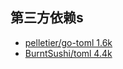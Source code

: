 ## 第三方依赖s
- [pelletier/go-toml 1.6k](https://github.com/pelletier/go-toml)
- [BurntSushi/toml 4.4k](https://github.com/BurntSushi/toml)


